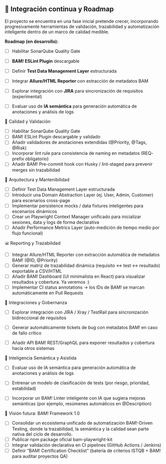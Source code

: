 ## 🧩 Integración continua y Roadmap

El proyecto se encuentra en una fase inicial pretende crecer, incorporando progresivamente herramientas de validación, trazabilidad y automatización inteligente dentro de un marco de calidad medible.

**Roadmap (en desarrollo):**
- [ ] Habilitar SonarQube Quality Gate
- [ ] **BAM! ESLint Plugin** descargable
- [ ] Definir **Test Data Management Layer** estructurada  
- [ ] Integrar **Allure/HTML Reporter** con extracción de metadatos BAM  
- [ ] Explorar integración con **JIRA** para sincronización de requisitos (experimental)  
- [ ] Evaluar uso de **IA semántica** para generación automática de anotaciones y análisis de logs  


🔧 Calidad y Validación

- [ ] Habilitar SonarQube Quality Gate
- [ ] BAM! ESLint Plugin descargable y validado
- [ ]  Añadir validadores de anotaciones extendidas (@Priority, @Tags, @Risk)
- [ ] Incorporar lint rule para consistencia de naming en metadatos (REQ- prefix obligatorio)
- [ ]  Añadir BAM! Pre-commit hook con Husky / lint-staged para prevenir merges sin trazabilidad

🧱 Arquitectura y Mantenibilidad

 - [ ] Definir Test Data Management Layer estructurada
 - [ ] Introducir una Domain Abstraction Layer (ej. User, Admin, Customer) para escenarios cross-page
 - [ ] Implementar persistence mocks / data fixtures inteligentes para escenarios dinámicos
 - [ ] Crear un Playwright Context Manager unificado para inicializar sesiones, data y logs de forma declarativa
 - [ ]  Añadir Performance Metrics Layer (auto-medición de tiempo medio por flujo funcional)

📊 Reporting y Trazabilidad

- [ ] Integrar Allure/HTML Reporter con extracción automática de metadatos BAM! (@ID, @Priority)
- [ ]  Generar matriz de trazabilidad dinámica (requisito ↔ test ↔ resultado) exportable a CSV/HTML
- [ ]  Añadir BAM! Dashboard (UI minimalista en React) para visualizar resultados y cobertura. Ya veremos :)
 - [ ]  Implementar CI status annotations → los IDs de BAM! se marcan automáticamente en Pull Requests

🔗 Integraciones y Gobernanza

- [ ]  Explorar integración con JIRA / Xray / TestRail para sincronización bidireccional de requisitos
- [ ]  Generar automáticamente tickets de bug con metadatos BAM! en caso de fallo crítico
- [ ]   Añadir API BAM! REST/GraphQL para exponer resultados y cobertura hacia otros sistemas


🤖 Inteligencia Semántica y Asistida

- [ ]  Evaluar uso de IA semántica para generación automática de anotaciones y análisis de logs
- [ ]   Entrenar un modelo de clasificación de tests (por riesgo, prioridad, estabilidad)
- [ ]  Incorporar un BAM! Linter inteligente con IA que sugiera mejoras semánticas (por ejemplo, resúmenes automáticos en @Description)


🧩 Visión futura: BAM! Framework 1.0

- [ ]  Consolidar un ecosistema unificado de automatización BAM!-Driven Testing, donde la trazabilidad, la semántica y la calidad sean parte nativa del ciclo de desarrollo.
- [ ]  Publicar npm package oficial bam-playwright-kit
- [ ]  Integrar validación declarativa en CI pipelines (GitHub Actions / Jenkins)
- [ ]   Definir “BAM! Certification Checklist” (batería de criterios ISTQB + BAM! para auditar proyectos QA)
